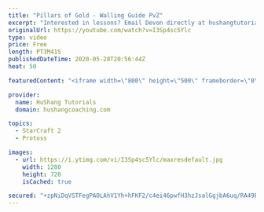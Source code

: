 ```yaml
---
title: "Pillars of Gold - Walling Guide PvZ"
excerpt: "Interested in lessons? Email Devon directly at hushangtutorials@outlook.com ------------------------------------------------------------------------------------------------------- Want to support HuShang Tutorials directly? Patreon is a website where you can contribute a monthly donation that will help"
originalUrl: https://youtube.com/watch?v=I3Sp4sc5Ylc
type: video
price: Free
length: PT3M41S
publishedDateTime: 2020-05-28T20:56:44Z
heat: 50

featuredContent: "<iframe width=\"800\" height=\"500\" frameborder=\"0\" src=\"https://www.youtube.com/embed/I3Sp4sc5Ylc\" allow=\"accelerometer; autoplay; encrypted-media; gyroscope; picture-in-picture\" allowfullscreen></iframe>"

provider:
  name: HuShang Tutorials
  domain: hushangcoaching.com

topics:
  - StarCraft 2
  - Protoss

images:
  - url: https://i.ytimg.com/vi/I3Sp4sc5Ylc/maxresdefault.jpg
    width: 1280
    height: 720
    isCached: true

secured: "+zpNiDqVSTFegPAOLAhV1Yh+hFKF2/c4ei46pwfH3hzJsalGgjbA6uq/RA49EfmMyVR05CJQfMD/e9VXi0ZJk0c06xUpflv9g4FfFyli3gm65m+zjvTDiAEfBwh2hY83Dum52eBEQPYLieBx66KTeD/rvhIn955vhfhMtq6B4VSF2aypWrHyvr/r2/kkq9AfjrwVUdOJFzM1Ok1OlA0EghWAO5JASiP+IPzykppypg0gwQwiSc2Otyedt54I49xacWiglCH4NsfwMgH3EeLDY+RIfRQt/KT5Iwc56CMRljJdR42DC7j72XPG4mB2Tt0BQvFCp/y/oPr3z+aSTzxLNTjgoNl1srC6I7mIYAYTIe74Dz/C8PQ6KX+fIJf/fNLCeztds8SWyPk5DIZvnyz3+Fg6+lCCia/TCO4aM7Ic4sw=;5GzrnRRiECJHlNvEHT59Wg=="
---
```


